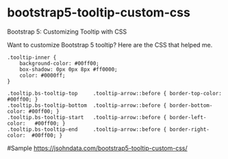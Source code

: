 # bootstrap5-tooltip-custom-css
Bootstrap 5: Customizing Tooltip with CSS

Want to customize Bootstrap 5 tooltip? Here are the CSS that helped me.

```
.tooltip-inner {
    background-color: #00ff00;
    box-shadow: 0px 0px 8px #ff0000;
    color: #0000ff;
}

.tooltip.bs-tooltip-top     .tooltip-arrow::before { border-top-color:    #00ff00; }
.tooltip.bs-tooltip-bottom  .tooltip-arrow::before { border-bottom-color: #00ff00; }
.tooltip.bs-tooltip-start   .tooltip-arrow::before { border-left-color:   #00ff00; }
.tooltip.bs-tooltip-end     .tooltip-arrow::before { border-right-color:  #00ff00; }
```

#Sample
https://jsohndata.com/bootstrap5-tooltip-custom-css/
